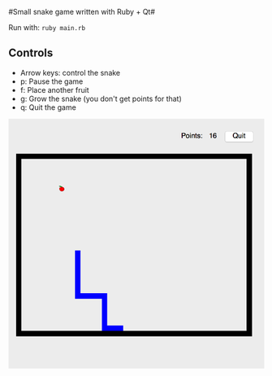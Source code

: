 #Small snake game written with Ruby + Qt#

Run with: `ruby main.rb`

## Controls

* Arrow keys: control the snake
* p: Pause the game
* f: Place another fruit
* g: Grow the snake (you don't get points for that)
* q: Quit the game


![Screenshot of the game](https://github.com/sdoerner/rubySnake/raw/master/screenshot.png)
